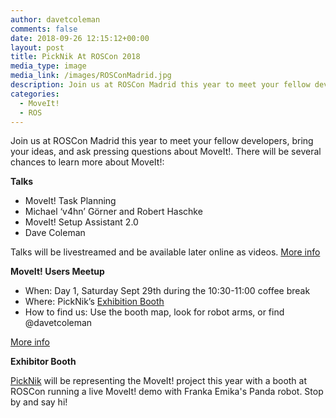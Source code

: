 ```yaml
---
author: davetcoleman
comments: false
date: 2018-09-26 12:15:12+00:00
layout: post
title: PickNik At ROSCon 2018
media_type: image
media_link: /images/ROSConMadrid.jpg
description: Join us at ROSCon Madrid this year to meet your fellow developers, bring your ideas, and ask pressing questions about MoveIt!.
categories:
  - MoveIt!
  - ROS
---
```


Join us at ROSCon Madrid this year to meet your fellow developers, bring your ideas, and ask pressing questions about MoveIt!. There will be several chances to learn more about MoveIt!:

**Talks**

- MoveIt! Task Planning
- Michael ‘v4hn’ Görner and Robert Haschke
- MoveIt! Setup Assistant 2.0
- Dave Coleman

Talks will be livestreamed and be available later online as videos. [More info](https://roscon.ros.org/2018/)

**MoveIt! Users Meetup**

- When: Day 1, Saturday Sept 29th during the 10:30-11:00 coffee break
- Where: PickNik’s [Exhibition Booth](https://roscon.ros.org/2018/img/ROSCon2018_exhibitor_layout.pdf)
- How to find us: Use the booth map, look for robot arms, or find @davetcoleman

[More info](https://discourse.ros.org/t/roscon-2018-informal-meetings-of-special-interest-groups/6151/6)

**Exhibitor Booth**

[PickNik](https://picknik.ai/) will be representing the MoveIt! project this year with a booth at ROSCon running a live MoveIt! demo with Franka Emika's Panda robot. Stop by and say hi!
